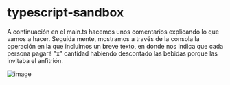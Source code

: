 # typescript-sandbox

A continuación en el main.ts hacemos unos comentarios explicando lo que vamos a hacer.
Seguida mente, mostramos a través de la consola la operación en la que incluimos un breve texto,
en donde nos indica que cada persona pagará "x" cantidad habiendo descontado las bebidas porque
las invitaba el anfitrión.


![image](https://github.com/user-attachments/assets/ee6c9dda-e07b-4809-a33d-e2b96ff64d26)
